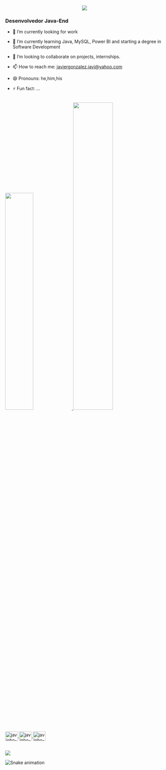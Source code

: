 
<h1 align="center">
    <img src="https://readme-typing-svg.herokuapp.com/?font=Righteous&size=35&center=true&vCenter=true&width=750&height=70&duration=4000&lines=Hello!+👋;+My+name+is+Javier+Andres+Gonzalez+Quintero+!+;" />
</h1>
<h3>Desenvolvedor Java-End </h3>



- 🔭 I’m currently looking for work
- 🌱 I’m currently learning Java, MySQL, Power BI and starting a degree in Software Development
- 👯 I’m looking to collaborate on projects, internships.
- 📫 How to reach me: javiergonzalez.javi@yahoo.com
- 😄 Pronouns: he,him,his
- ⚡ Fun fact: ...

  ##
  <div>
  <a href="https://github.com/javinho-gonzalez"> 
<img height="42%" src="https://github-readme-stats.vercel.app/api?username=javinho-gonzalez&show_icons=true&theme=white&include_all_commits=true&count_private=true"/>
  <img height="50%
" src="https://github-readme-stats.vercel.app/api/top-langs/?username=javinho-gonzalez&layout=compact&langs_count=16&theme=white"/>
</div>

##
<div style="display: inline_block"><br>
  <img align="center" alt="javinho-Java" height="30" width="40" src="https://cdn.jsdelivr.net/gh/devicons/devicon@latest/icons/java/java-original.svg">
  <img align="center" alt="javinho-MySQL" height="30" width="40" src="https://cdn.jsdelivr.net/gh/devicons/devicon@latest/icons/mysql/mysql-original.svg">
  <img align="center" alt="javinho-Eclipse" height="30" width="40" src="https://cdn.jsdelivr.net/gh/devicons/devicon@latest/icons/eclipse/eclipse-original-wordmark.svg"> 
</div>

##
<div>
 <a href="https://www.linkedin.com/in/javier-gonzalez-1a432896" target="_blank"><img src="https://img.shields.io/badge/-LinkedIn-%230077B5?style=for-the-badge&logo=linkedin&logoColor=white" target="_blank"></a>   
</div>

![Snake animation](https://github.com/seuusuario/seuusuario/blob/output/github-contribution-grid-snake.svg)
